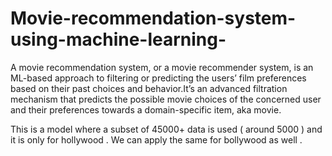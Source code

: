 # Movie-recommendation-system-using-machine-learning-
A movie recommendation system, or a movie recommender system, is an ML-based approach to filtering or predicting the users’ film preferences based on their past choices and behavior.It’s an advanced filtration mechanism that predicts the possible movie choices of the concerned user and their preferences towards a domain-specific item, aka movie.

This is a model where a subset of 45000+ data is used ( around 5000 ) and it is only for hollywood . 
We can apply the same for bollywood as well . 
